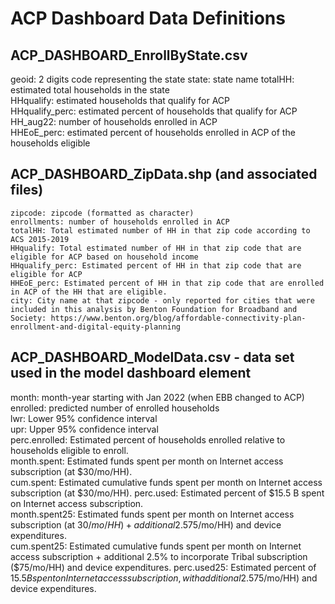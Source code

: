 # ACP Dashboard Data Definitions

## ACP_DASHBOARD_EnrollByState.csv 
  geoid: 2 digits code representing the state 
  state: state name 
  totalHH: estimated total households in the state  
  HHqualify: estimated households that qualify for ACP  
  HHqualify_perc: estimated percent of households that qualify for ACP  
  HH_aug22: number of households enrolled in ACP  
  HHEoE_perc: estimated percent of households enrolled in ACP of the households eligible  



## ACP_DASHBOARD_ZipData.shp (and associated files)  
	zipcode: zipcode (formatted as character) 
	enrollments: number of households enrolled in ACP 
	totalHH: Total estimated number of HH in that zip code according to ACS 2015-2019 
	HHqualify: Total estimated number of HH in that zip code that are eligible for ACP based on household income  
	HHqualify_perc: Estimated percent of HH in that zip code that are eligible for ACP  
	HHEoE_perc: Estimated percent of HH in that zip code that are enrolled in ACP of the HH that are eligible.  
	city: City name at that zipcode - only reported for cities that were included in this analysis by Benton Foundation for Broadband and Society: https://www.benton.org/blog/affordable-connectivity-plan-enrollment-and-digital-equity-planning 
	
	
## ACP_DASHBOARD_ModelData.csv - data set used in the model dashboard element  
  month: month-year starting with Jan 2022 (when EBB changed to ACP)  
  enrolled: predicted number of enrolled households   
  lwr: Lower 95% confidence interval  
  upr: Upper 95% confidence interval  
  perc.enrolled: Estimated percent of households enrolled relative to households eligible to enroll.  
  month.spent: Estimated funds spent per month on Internet access subscription (at $30/mo/HH).  
  cum.spent: Estimated cumulative funds spent per month on Internet access subscription (at $30/mo/HH). 
  perc.used: Estimated percent of $15.5 B spent on Internet access subscription.  
  month.spent25: Estimated funds spent per month on Internet access subscription (at $30/mo/HH) + additional 2.5% to incorporate Tribal subscription ($75/mo/HH) and device expenditures.  
  cum.spent25: Estimated cumulative funds spent per month on Internet access subscription + additional 2.5% to incorporate Tribal subscription ($75/mo/HH) and device expenditures. 
  perc.used25: Estimated percent of $15.5 B spent on Internet access subscription, with additional 2.5% to incorporate Tribal subscription ($75/mo/HH) and device expenditures.